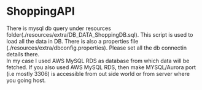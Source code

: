 # ShoppingAPI
There is mysql db query under resources folder(./resources/extra/DB_DATA_ShoppingDB.sql). This script is used to load all the data in DB.
There is also a properties file (./resources/extra/dbconfig.properties). Please set all the db connectin details there.  
In my case I used AWS MySQL RDS as database from which data will be fetched.
If you also used AWS MySQL RDS, then make MYSQL/Aurora port (i.e mostly 3306) is accessible from out side world or from server where you going host. 
